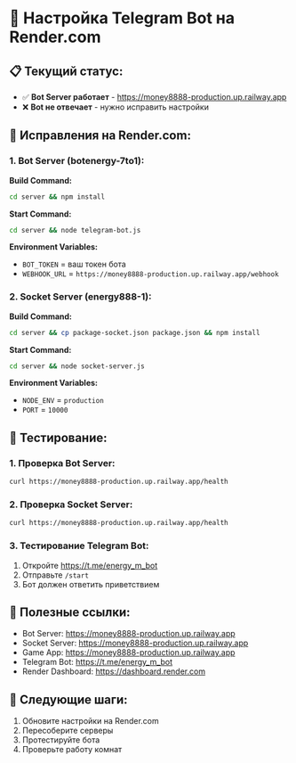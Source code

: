# 🤖 Настройка Telegram Bot на Render.com

## 📋 **Текущий статус:**
- ✅ **Bot Server работает** - https://money8888-production.up.railway.app
- ❌ **Bot не отвечает** - нужно исправить настройки

## 🔧 **Исправления на Render.com:**

### **1. Bot Server (botenergy-7to1):**

**Build Command:**
```bash
cd server && npm install
```

**Start Command:**
```bash
cd server && node telegram-bot.js
```

**Environment Variables:**
- `BOT_TOKEN` = ваш токен бота
- `WEBHOOK_URL` = `https://money8888-production.up.railway.app/webhook`

### **2. Socket Server (energy888-1):**

**Build Command:**
```bash
cd server && cp package-socket.json package.json && npm install
```

**Start Command:**
```bash
cd server && node socket-server.js
```

**Environment Variables:**
- `NODE_ENV` = `production`
- `PORT` = `10000`

## 🧪 **Тестирование:**

### **1. Проверка Bot Server:**
```bash
curl https://money8888-production.up.railway.app/health
```

### **2. Проверка Socket Server:**
```bash
curl https://money8888-production.up.railway.app/health
```

### **3. Тестирование Telegram Bot:**
1. Откройте https://t.me/energy_m_bot
2. Отправьте `/start`
3. Бот должен ответить приветствием

## 🔗 **Полезные ссылки:**
- Bot Server: https://money8888-production.up.railway.app
- Socket Server: https://money8888-production.up.railway.app
- Game App: https://money8888-production.up.railway.app
- Telegram Bot: https://t.me/energy_m_bot
- Render Dashboard: https://dashboard.render.com

## 📝 **Следующие шаги:**
1. Обновите настройки на Render.com
2. Пересоберите серверы
3. Протестируйте бота
4. Проверьте работу комнат

